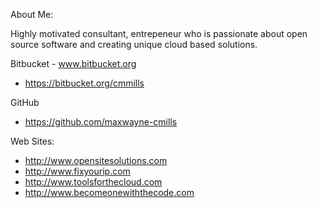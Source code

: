 About Me:

Highly motivated consultant, entrepeneur who is passionate about open source software and creating
unique cloud based solutions.


Bitbucket - www.bitbucket.org
- https://bitbucket.org/cmmills

GitHub
- https://github.com/maxwayne-cmills

Web Sites:
- http://www.opensitesolutions.com
- http://www.fixyourip.com
- http://www.toolsforthecloud.com
- http://www.becomeonewiththecode.com
